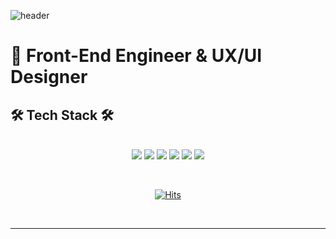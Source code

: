 ![header](https://capsule-render.vercel.app/api?type=waving&color=auto&height=300&section=header&text=SehyeonPark%20&fontSize=80)
# 🎨 Front-End Engineer & UX/UI Designer
## 🛠 Tech Stack 🛠
<p align="center">
<br/>
<img src="https://img.shields.io/badge/HTML5-E34F26?style=flat-square&logo=HTML5&logoColor=white"/></a> 
<img src="https://img.shields.io/badge/CSS3-1572B6?style=flat-square&logo=CSS3&logoColor=white"/></a> 
<img src="https://img.shields.io/badge/JavaScript-F7DF1E?style=flat-square&logo=JavaScript&logoColor=white"/></a> 
<img src="https://img.shields.io/badge/Node.js-339933?style=flat-square&logo=Node.js&logoColor=white"/></a> 
<!-- <img src="https://img.shields.io/badge/Android-3DDC84?style=flat-square&logo=Android&logoColor=white"/></a> -->
<img src="https://img.shields.io/badge/MySQL-4479A1?style=flat-square&logo=MySQL&logoColor=white"/></a>
<img src="https://img.shields.io/badge/Amazon AWS-232F3E?style=flat-square&logo=Amazon%20AWS&logoColor=white"/></a> </p>
 
<br/>
<div align=center>

 [![Hits](https://hits.seeyoufarm.com/api/count/incr/badge.svg?url=https%3A%2F%2Fgithub.com%2Fpark0866&count_bg=%23BCBCBC&title_bg=%238DAAF9&icon=github.svg&icon_color=%23E7E7E7&title=GitHub&edge_flat=false)](https://hits.seeyoufarm.com)
  
</div>
<br/>

---

<!--
**park0866/park0866** is a ✨ _special_ ✨ repository because its `README.md` (this file) appears on your GitHub profile.

Here are some ideas to get you started:

- 🔭 I’m currently working on ...
- 🌱 I’m currently learning ...
- 👯 I’m looking to collaborate on ...
- 🤔 I’m looking for help with ...
- 💬 Ask me about ...
- 📫 How to reach me: ...
- 😄 Pronouns: ...
- ⚡ Fun fact: ...
-->

